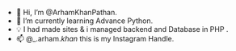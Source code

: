 - 👋 Hi, I’m @ArhamKhanPathan.
- 🌱 I’m currently learning Advance Python.
- 💡 I had made sites & i managed backend and Database in PHP .
- 📫 @_.arham._khan_ this is my Instagram Handle.

<!---
ArhamKhanPathan/ArhamKhanPathan is a ✨ special ✨ repository because its `README.md` (this file) appears on your GitHub profile.
You can click the Preview link to take a look at your changes.
--->
